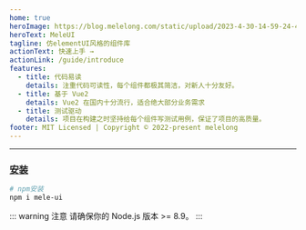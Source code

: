 ```yaml
---
home: true
heroImage: https://blog.melelong.com/static/upload/2023-4-30-14-59-24-427-472cf.webp
heroText: MeleUI
tagline: 仿elementUI风格的组件库
actionText: 快速上手 →
actionLink: /guide/introduce
features:
  - title: 代码易读
    details: 注重代码可读性，每个组件都极其简洁，对新人十分友好。
  - title: 基于 Vue2
    details: Vue2 在国内十分流行，适合绝大部分业务需求
  - title: 测试驱动
    details: 项目在构建之时坚持给每个组件写测试用例，保证了项目的高质量。
footer: MIT Licensed | Copyright © 2022-present melelong
---
```


---

### [安装](/guide/install.html)

```bash
# npm安装
npm i mele-ui
```

::: warning 注意
请确保你的 Node.js 版本 >= 8.9。
:::
